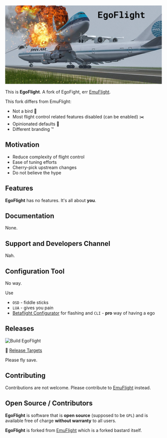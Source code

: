 ![EgoFlight](.github/EgoFlight.png)

This is **EgoFlight**. A fork of EgoFight, err [EmuFlight](https://github.com/emuflight/EmuFlight).

This fork differs from EmuFlight:

 * Not a bird 🦉
 * Most flight control related features disabled (can be enabled) ✂️
 * Opinionated defaults 🧪
 * Different branding ™️

## Motivation
 
 * Reduce complexity of flight control
 * Ease of tuning efforts
 * Cherry-pick upstream changes
 * Do not believe the hype

## Features

**EgoFlight** has no features. It's all about __you__.

## Documentation

None.

## Support and Developers Channel

Nah.

## Configuration Tool

No way.

Use

 * `OSD` - fiddle sticks
 * `LUA` - gives you pain
 * [Betaflight Configurator](https://github.com/betaflight/betaflight-configurator) for flashing and `CLI` - **pro** way of having a ego

## Releases

![Build EgoFlight](https://github.com/gretel/EgoFlight/workflows/Build%20EgoFlight/badge.svg)

🛫 [Release Targets](https://github.com/gretel/EgoFlight/releases)

Please fly save.

## Contributing

Contributions are not welcome. Please contribute to [EmuFlight](https://github.com/emuflight/EmuFlight) instead.

## Open Source / Contributors

**EgoFlight** is software that is **open source** (supposed to be `GPL`) and is available free of charge **without warranty** to all users.

**EgoFlight** is forked from [EmuFlight](https://github.com/emuflight/EmuFlight) which is a forked bastard itself.
